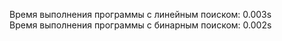 Время выполнения программы с линейным поиском: 0.003s  
Время выполнения программы с бинарным поиском: 0.002s  